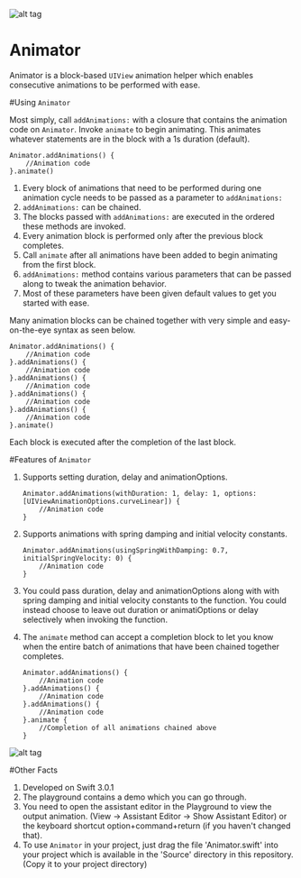 ![alt tag](https://raw.githubusercontent.com/vishalvshekkar/Animator/master/Resources/AnimatorCover.png)

# Animator
Animator is a block-based `UIView` animation helper which enables consecutive animations to be performed with ease.

#Using `Animator`

Most simply, call `addAnimations:` with a closure that contains the animation code on `Animator`. Invoke `animate` to begin animating. This animates whatever statements are in the block with a 1s duration (default).

```
Animator.addAnimations() {
    //Animation code
}.animate()
```

1. Every block of animations that need to be performed during one animation cycle needs to be passed as a parameter to `addAnimations:`
2. `addAnimations:` can be chained.
3. The blocks passed with `addAnimations:` are executed in the ordered these methods are invoked.
4. Every animation block is performed only after the previous block completes.
5. Call `animate` after all animations have been added to begin animating from the first block.
6. `addAnimations:` method contains various parameters that can be passed along to tweak the animation behavior.
7. Most of these parameters have been given default values to get you started with ease.

Many animation blocks can be chained together with very simple and easy-on-the-eye syntax as seen below.

```
Animator.addAnimations() {
    //Animation code
}.addAnimations() {
    //Animation code
}.addAnimations() {
    //Animation code
}.addAnimations() {
    //Animation code
}.addAnimations() {
    //Animation code
}.animate()
```
Each block is executed after the completion of the last block.

#Features of `Animator`

1. Supports setting duration, delay and animationOptions.

    ```
    Animator.addAnimations(withDuration: 1, delay: 1, options: [UIViewAnimationOptions.curveLinear]) {
        //Animation code
    }
    ```

2. Supports animations with spring damping and initial velocity constants.

    ```
    Animator.addAnimations(usingSpringWithDamping: 0.7, initialSpringVelocity: 0) {
        //Animation code
    }
    ```

3. You could pass duration, delay and animationOptions along with with spring damping and initial velocity constants to the function. You could instead choose to leave out duration or animatiOptions  or delay selectively when invoking the function.

4. The `animate` method can accept a completion block to let you know when the entire batch of animations that have been chained together completes.

    ```
    Animator.addAnimations() {
        //Animation code
    }.addAnimations() {
        //Animation code
    }.addAnimations() {
        //Animation code
    }.animate { 
        //Completion of all animations chained above
    }
    ```
![alt tag](https://raw.githubusercontent.com/vishalvshekkar/Animator/master/Resources/AnimatorDemoExample.gif)

#Other Facts

1. Developed on Swift 3.0.1
2. The playground contains a demo which you can go through.
3. You need to open the assistant editor in the Playground to view the output animation. (View -> Assistant Editor -> Show Assistant Editor) or the keyboard shortcut option+command+return (if you haven't changed that).
4. To use `Animator` in your project, just drag the file 'Animator.swift' into your project which is available in the 'Source' directory in this repository. (Copy it to your project directory)
